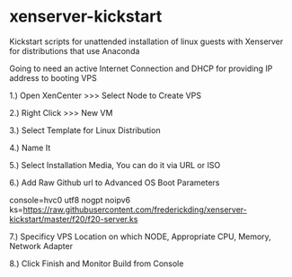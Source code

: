 xenserver-kickstart
===================

Kickstart scripts for unattended installation of linux guests with Xenserver for distributions that use Anaconda

Going to need an active Internet Connection and DHCP for providing IP address to booting VPS

1.) Open XenCenter >>> Select Node to Create VPS

2.) Right Click >>> New VM

3.) Select Template for Linux Distribution

4.) Name It

5.) Select Installation Media, You can do it via URL or ISO

6.) Add Raw Github url to Advanced OS Boot Parameters

console=hvc0 utf8 nogpt noipv6 ks=https://raw.githubusercontent.com/frederickding/xenserver-kickstart/master/f20/f20-server.ks

7.) Specificy VPS Location on which NODE, Appropriate CPU, Memory, Network Adapter

8.) Click Finish and Monitor Build from Console
